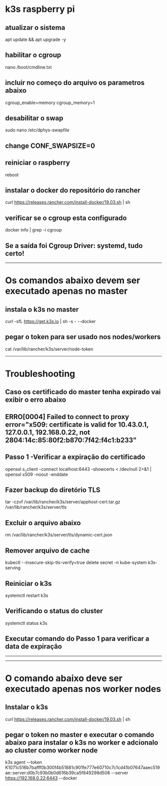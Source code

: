 # k3s raspberry pi

## atualizar o sistema
apt update && apt upgrade -y

## habilitar o cgroup
nano /boot/cmdline.txt

## incluir no começo do arquivo os parametros abaixo
cgroup_enable=memory cgroup_memory=1

## desabilitar o swap
sudo nano /etc/dphys-swapfile
## change CONF_SWAPSIZE=0
 
## reiniciar o raspberry
reboot

## instalar o docker do repositório do rancher
curl https://releases.rancher.com/install-docker/19.03.sh | sh

## verificar se o cgroup esta configurado
docker info | grep -i cgroup
## Se a saída foi Cgroup Driver: systemd, tudo certo!


---------------------------------------------------------------
# Os comandos abaixo devem ser executado apenas no master     

## instala o k3s no master
curl -sfL https://get.k3s.io | sh -s - --docker 

## pegar o token para ser usado nos nodes/workers
cat /var/lib/rancher/k3s/server/node-token

---------------------------------------------------------------
# Troubleshooting
## Caso os certificado do master tenha expirado vai exibir o erro abaixo
## ERRO[0004] Failed to connect to proxy     error="x509: certificate is valid for 10.43.0.1, 127.0.0.1, 192.168.0.22, not 2804:14c:85:80f2:b870:7f42:f4c1:b233"

## Passo 1 -Verificar a expiração do certificado
openssl s_client -connect localhost:6443 -showcerts < /dev/null 2>&1 | openssl x509 -noout -enddate

## Fazer backup do diretório TLS
tar -czvf /var/lib/rancher/k3s/server/apphost-cert.tar.gz /var/lib/rancher/k3s/server/tls

## Excluir o arquivo abaixo
rm /var/lib/rancher/k3s/server/tls/dynamic-cert.json

## Remover arquivo de cache
kubectl --insecure-skip-tls-verify=true delete secret -n kube-system k3s-serving

## Reiniciar o k3s
systemctl restart k3s

## Verificando o status do cluster
systemctl status k3s

## Executar comando do Passo 1 para verificar a data de expiração


---------------------------------------------------------------

---------------------------------------------------------------
# O comando abaixo deve ser executado apenas nos worker nodes

## Instalar o k3s
curl https://releases.rancher.com/install-docker/19.03.sh | sh

## pegar o token no master e executar o comando abaixo para instalar o k3s no worker e adcionalo ao cluster como worker node
k3s agent --token K1071c516b7bafff0b300f4b51881c901fe777e60710c7c1cd41b07647aaec519ae::server:d0b7c93b0b0d616b39ca5f849298d508 --server https://192.168.0.22:6443 --docker


